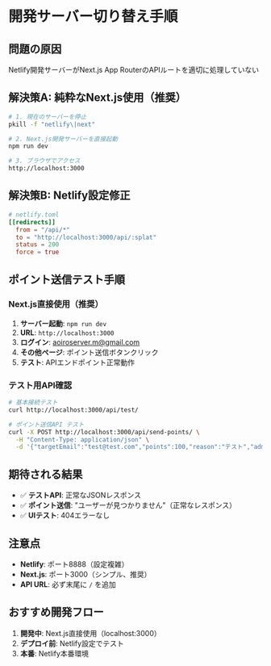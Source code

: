 # 開発サーバー切り替え手順

## 問題の原因
Netlify開発サーバーがNext.js App RouterのAPIルートを適切に処理していない

## 解決策A: 純粋なNext.js使用（推奨）
```bash
# 1. 現在のサーバーを停止
pkill -f "netlify\|next"

# 2. Next.js開発サーバーを直接起動
npm run dev

# 3. ブラウザでアクセス
http://localhost:3000
```

## 解決策B: Netlify設定修正
```toml
# netlify.toml
[[redirects]]
  from = "/api/*"
  to = "http://localhost:3000/api/:splat"
  status = 200
  force = true
```

## ポイント送信テスト手順

### Next.js直接使用（推奨）
1. **サーバー起動**: `npm run dev`
2. **URL**: `http://localhost:3000`
3. **ログイン**: aoiroserver.m@gmail.com
4. **その他ページ**: ポイント送信ボタンクリック
5. **テスト**: APIエンドポイント正常動作

### テスト用API確認
```bash
# 基本接続テスト
curl http://localhost:3000/api/test/

# ポイント送信API テスト
curl -X POST http://localhost:3000/api/send-points/ \
  -H "Content-Type: application/json" \
  -d '{"targetEmail":"test@test.com","points":100,"reason":"テスト","adminEmail":"aoiroserver.m@gmail.com"}'
```

## 期待される結果
- ✅ **テストAPI**: 正常なJSONレスポンス
- ✅ **ポイント送信**: "ユーザーが見つかりません"（正常なレスポンス）
- ✅ **UIテスト**: 404エラーなし

## 注意点
- **Netlify**: ポート8888（設定複雑）
- **Next.js**: ポート3000（シンプル、推奨）
- **API URL**: 必ず末尾に `/` を追加

## おすすめ開発フロー
1. **開発中**: Next.js直接使用（localhost:3000）
2. **デプロイ前**: Netlify設定でテスト
3. **本番**: Netlify本番環境